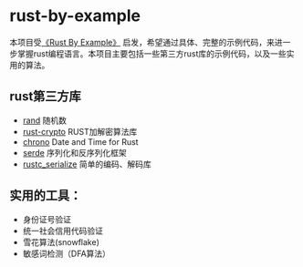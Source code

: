 # rust-by-example
本项目受[《Rust By Example》](https://doc.rust-lang.org/rust-by-example/) 启发，希望通过具体、完整的示例代码，来进一步掌握rust编程语言。本项目主要包括一些第三方rust库的示例代码，以及一些实用的算法。
## rust第三方库
- [rand](https://github.com/rust-random/rand) 随机数
- [rust-crypto](https://github.com/DaGenix/rust-crypto/)  RUST加解密算法库  
- [chrono](https://github.com/chronotope/chrono)  Date and Time for Rust  
- [serde](https://serde.rs/)  序列化和反序列化框架  
- [rustc_serialize](https://docs.rs/rustc-serialize/0.3.24/rustc_serialize/) 简单的编码、解码库

## 实用的工具：
- 身份证号验证
- 统一社会信用代码验证
- 雪花算法(snowflake)
- 敏感词检测（DFA算法）
